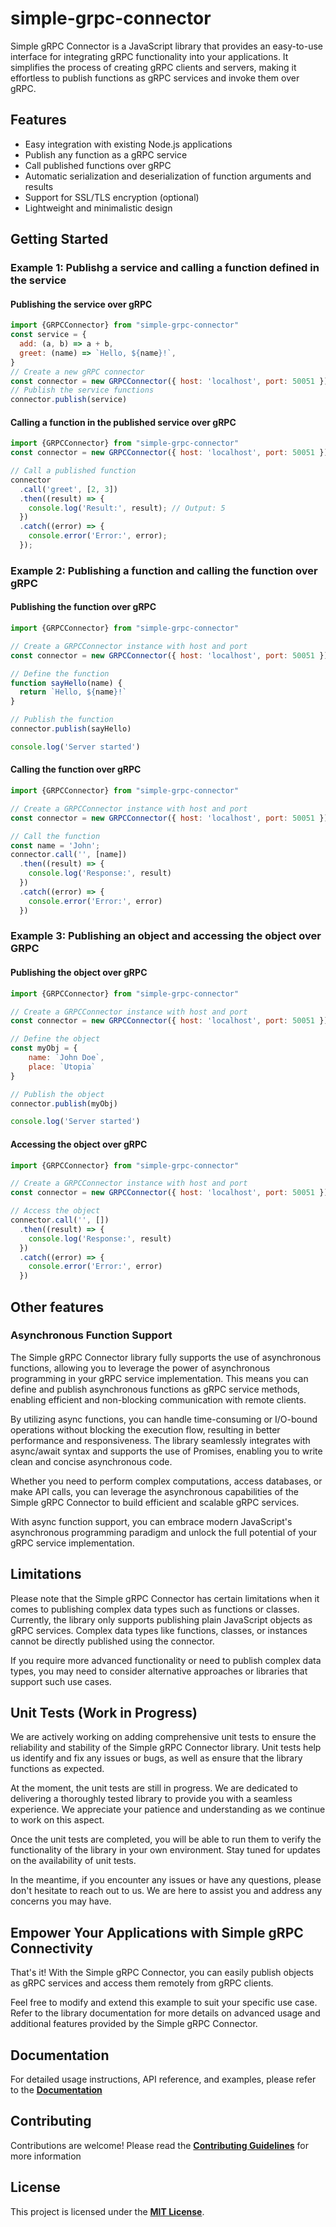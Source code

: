 # simple-grpc-connector
Simple gRPC Connector is a JavaScript library that provides an easy-to-use interface for integrating gRPC functionality into your applications. It simplifies the process of creating gRPC clients and servers, making it effortless to publish functions as gRPC services and invoke them over gRPC.
## Features
* Easy integration with existing Node.js applications
* Publish any function as a gRPC service
* Call published functions over gRPC
* Automatic serialization and deserialization of function arguments and results
* Support for SSL/TLS encryption (optional)
* Lightweight and minimalistic design
## Getting Started
### Example 1: Publishg a service and calling a function defined in the service
#### Publishing the service over gRPC
```javascript
import {GRPCConnector} from "simple-grpc-connector" 
const service = {
  add: (a, b) => a + b,
  greet: (name) => `Hello, ${name}!`,
}
// Create a new gRPC connector
const connector = new GRPCConnector({ host: 'localhost', port: 50051 })
// Publish the service functions
connector.publish(service)
```
#### Calling a function in the published service over gRPC
```javascript
import {GRPCConnector} from "simple-grpc-connector" 
const connector = new GRPCConnector({ host: 'localhost', port: 50051 }); 

// Call a published function
connector
  .call('greet', [2, 3])
  .then((result) => {
    console.log('Result:', result); // Output: 5
  })
  .catch((error) => {
    console.error('Error:', error);
  });
```
### Example 2: Publishing a function and calling the function over gRPC
#### Publishing the function over gRPC
```javascript
import {GRPCConnector} from "simple-grpc-connector" 

// Create a GRPCConnector instance with host and port
const connector = new GRPCConnector({ host: 'localhost', port: 50051 })

// Define the function
function sayHello(name) {
  return `Hello, ${name}!`
}

// Publish the function
connector.publish(sayHello)

console.log('Server started')
```

#### Calling the function over gRPC
```javascript
import {GRPCConnector} from "simple-grpc-connector" 

// Create a GRPCConnector instance with host and port
const connector = new GRPCConnector({ host: 'localhost', port: 50051 })

// Call the function
const name = 'John';
connector.call('', [name])
  .then((result) => {
    console.log('Response:', result)
  })
  .catch((error) => {
    console.error('Error:', error)
  })
```

### Example 3: Publishing an object and accessing the object over GRPC
#### Publishing the object over gRPC
```javascript
import {GRPCConnector} from "simple-grpc-connector" 

// Create a GRPCConnector instance with host and port
const connector = new GRPCConnector({ host: 'localhost', port: 50051 })

// Define the object
const myObj = {
    name: `John Doe`,
    place: `Utopia`
}

// Publish the object
connector.publish(myObj)

console.log('Server started')
```

#### Accessing the object over gRPC
```javascript
import {GRPCConnector} from "simple-grpc-connector" 

// Create a GRPCConnector instance with host and port
const connector = new GRPCConnector({ host: 'localhost', port: 50051 })

// Access the object
connector.call('', [])
  .then((result) => {
    console.log('Response:', result)
  })
  .catch((error) => {
    console.error('Error:', error)
  })
```
## Other features
### Asynchronous Function Support
The Simple gRPC Connector library fully supports the use of asynchronous functions, allowing you to leverage the power of asynchronous programming in your gRPC service implementation. This means you can define and publish asynchronous functions as gRPC service methods, enabling efficient and non-blocking communication with remote clients.

By utilizing async functions, you can handle time-consuming or I/O-bound operations without blocking the execution flow, resulting in better performance and responsiveness. The library seamlessly integrates with async/await syntax and supports the use of Promises, enabling you to write clean and concise asynchronous code.

Whether you need to perform complex computations, access databases, or make API calls, you can leverage the asynchronous capabilities of the Simple gRPC Connector to build efficient and scalable gRPC services.

With async function support, you can embrace modern JavaScript's asynchronous programming paradigm and unlock the full potential of your gRPC service implementation.

## Limitations
Please note that the Simple gRPC Connector has certain limitations when it comes to publishing complex data types such as functions or classes. Currently, the library only supports publishing plain JavaScript objects as gRPC services. Complex data types like functions, classes, or instances cannot be directly published using the connector.

If you require more advanced functionality or need to publish complex data types, you may need to consider alternative approaches or libraries that support such use cases.

## Unit Tests (Work in Progress) 
We are actively working on adding comprehensive unit tests to ensure the reliability and stability of the Simple gRPC Connector library. Unit tests help us identify and fix any issues or bugs, as well as ensure that the library functions as expected.

At the moment, the unit tests are still in progress. We are dedicated to delivering a thoroughly tested library to provide you with a seamless experience. We appreciate your patience and understanding as we continue to work on this aspect.

Once the unit tests are completed, you will be able to run them to verify the functionality of the library in your own environment. Stay tuned for updates on the availability of unit tests.

In the meantime, if you encounter any issues or have any questions, please don't hesitate to reach out to us. We are here to assist you and address any concerns you may have.

## Empower Your Applications with Simple gRPC Connectivity
That's it! With the Simple gRPC Connector, you can easily publish objects as gRPC services and access them remotely from gRPC clients.

Feel free to modify and extend this example to suit your specific use case. Refer to the library documentation for more details on advanced usage and additional features provided by the Simple gRPC Connector.

## Documentation
For detailed usage instructions, API reference, and examples, please refer to the **[Documentation](https://github.com/jinujd/simple-grpc-connector/blob/main/docs/README.md)**
## Contributing
Contributions are welcome! Please read the **[Contributing Guidelines](https://github.com/jinujd/simple-grpc-connector/blob/main/docs/CONTRIBUTING.md)** for more information
## License
This project is licensed under the **[MIT License](https://opensource.org/license/mit/)**.

 

